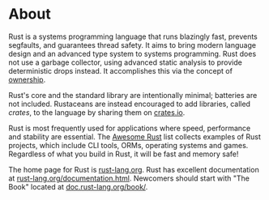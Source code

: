 # About

Rust is a systems programming language that runs blazingly fast, prevents segfaults, and guarantees thread safety.
It aims to bring modern language design and an advanced type system to systems programming.
Rust does not use a garbage collector, using advanced static analysis to provide deterministic drops instead.
It accomplishes this via the concept of [ownership](https://doc.rust-lang.org/book/ch04-00-understanding-ownership.html).

Rust's core and the standard library are intentionally minimal; batteries are not included.
Rustaceans are instead encouraged to add libraries, called _crates_, to the language by sharing them on [crates.io](https://crates.io/).

Rust is most frequently used for applications where speed, performance and stability are essential.
The [Awesome Rust](https://github.com/kud1ing/awesome-rust) list collects examples of Rust projects, which include CLI tools, ORMs, operating systems and games.
Regardless of what you build in Rust, it will be fast and memory safe!

The home page for Rust is [rust-lang.org](https://www.rust-lang.org/).
Rust has excellent documentation at [rust-lang.org/documentation.html](https://www.rust-lang.org/documentation.html).
Newcomers should start with "The Book" located at [doc.rust-lang.org/book/](https://doc.rust-lang.org/book/).
